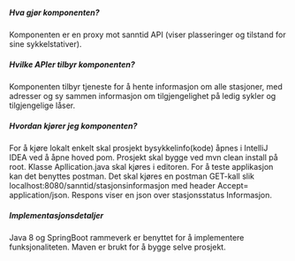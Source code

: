 ##### Hva gjør komponenten?
Komponenten er en proxy mot sanntid API (viser plasseringer og tilstand for sine sykkelstativer).

##### Hvilke APIer tilbyr komponenten?
Komponenten tilbyr tjeneste for å hente informasjon om alle stasjoner, med adresser og sy sammen informasjon 
om tilgjengelighet på ledig sykler og tilgjengelige låser.  

##### Hvordan kjører jeg komponenten?
For å kjøre lokalt enkelt skal prosjekt bysykkelinfo(kode) åpnes i IntelliJ IDEA ved å åpne hoved pom.
Prosjekt skal bygge ved mvn clean install på root.
Klasse Apllication.java skal kjøres i editoren.  For å teste applikasjon kan det benyttes postman.
Det skal kjøres en postman GET-kall  slik localhost:8080/sanntid/stasjonsinformasjon med header Accept= application/json. Respons viser en json over stasjonsstatus Informasjon.

##### Implementasjonsdetaljer
Java 8 og SpringBoot rammeverk er benyttet for å implementere funksjonaliteten. Maven er brukt for å bygge selve prosjekt.


